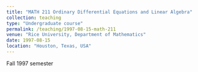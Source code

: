 ```yaml
---
title: "MATH 211 Ordinary Differential Equations and Linear Algebra"
collection: teaching
type: "Undergraduate course"
permalink: /teaching/1997-08-15-math-211
venue: "Rice University, Department of Mathematics"
date: 1997-08-15
location: "Houston, Texas, USA"
---
```


Fall 1997 semester
